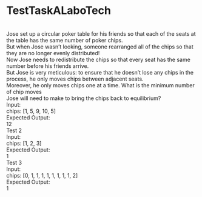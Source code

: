 
# TestTaskALaboTech
<br/> Jose set up a circular poker table for his friends so that each of the seats at the table has the same number of poker chips.
<br/> But when Jose wasn’t looking, someone rearranged all of the chips so that they are no longer evenly distributed!
<br/> Now Jose needs to redistribute the chips so that every seat has the same number before his friends arrive.
<br/> But Jose is very meticulous: to ensure that he doesn’t lose any chips in the process, he only moves chips between adjacent seats.
<br/> Moreover, he only moves chips one at a time. What is the minimum number of chip moves
<br/> Jose will need to make to bring the chips back to equilibrium?
<br/> Input:
<br/> chips: [1, 5, 9, 10, 5]
<br/> Expected Output:
<br/> 12
<br/> Test 2
<br/> Input:
<br/> chips: [1, 2, 3]
<br/> Expected Output:
<br/> 1
<br/> Test 3
<br/> Input:
<br/> chips: [0, 1, 1, 1, 1, 1, 1, 1, 1, 2]
<br/> Expected Output:
<br/> 1

